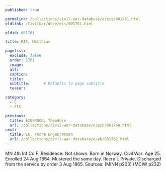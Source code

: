 ```yaml
---
published: true

permalink: /collections/civil-war-database/e/eis/001761.html
oldlink: /CivilWar/db/e/eis/001761.html

oldid: 001761

title: EIS, Matthias

pagelist:
  exclude: false
  order: 1761
  image: 
  alt:
  caption:
  title:
  subtitle:      # Defaults to page subtitle
  teaser:

category: 
  - E 
  - EIS

previous:
  title: EINERSON, Theodore
  url: /collections/civil-war-database/e/ein/001760.html  
next:
  title: EK, Thore Engebretsen
  url: /collections/civil-war-database/e/ek/001762.html   
---
```

MN 4th Inf Co F. Residence: Not shown. Born in Norway. Civil War: Age 25. Enrolled 24 Aug 1864. Mustered the same day. Recruit. Private. Discharged from the service by order 3 Aug 1865. Sources: (MINN p203) (MCIW p232)